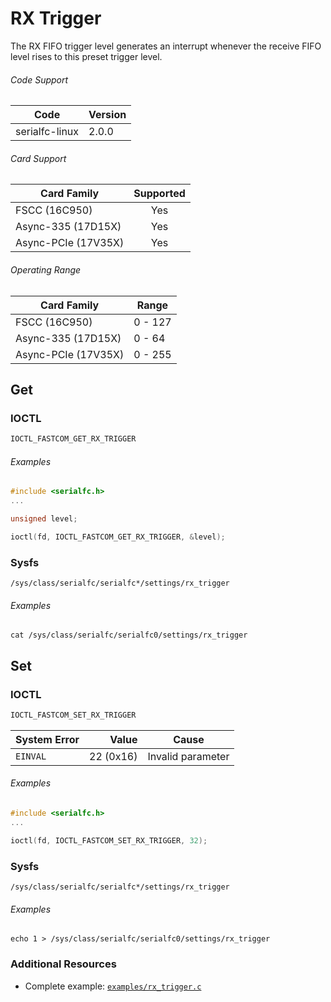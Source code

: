# RX Trigger

The RX FIFO trigger level generates an interrupt whenever the receive FIFO level rises to this preset trigger level.

###### Code Support
| Code | Version |
| ---- | ------- |
| serialfc-linux | 2.0.0 |

###### Card Support
| Card Family | Supported |
| ----------- |:-----:|
| FSCC (16C950) | Yes |
| Async-335 (17D15X) | Yes |
| Async-PCIe (17V35X) | Yes |

###### Operating Range
| Card Family | Range |
| ----------- | ----- |
| FSCC (16C950) | 0 - 127 |
| Async-335 (17D15X) | 0 - 64 |
| Async-PCIe (17V35X) | 0 - 255 |


## Get
### IOCTL
```c
IOCTL_FASTCOM_GET_RX_TRIGGER
```

###### Examples
```c
#include <serialfc.h>
...

unsigned level;

ioctl(fd, IOCTL_FASTCOM_GET_RX_TRIGGER, &level);
```

### Sysfs
```
/sys/class/serialfc/serialfc*/settings/rx_trigger
```

###### Examples
```
cat /sys/class/serialfc/serialfc0/settings/rx_trigger
```


## Set
### IOCTL
```c
IOCTL_FASTCOM_SET_RX_TRIGGER
```

| System Error | Value | Cause |
| ------------ | -----:| ----- |
| `EINVAL` | 22 (0x16) | Invalid parameter |

###### Examples
```c
#include <serialfc.h>
...

ioctl(fd, IOCTL_FASTCOM_SET_RX_TRIGGER, 32);
```

### Sysfs
```
/sys/class/serialfc/serialfc*/settings/rx_trigger
```

###### Examples
```
echo 1 > /sys/class/serialfc/serialfc0/settings/rx_trigger
```


### Additional Resources
- Complete example: [`examples/rx_trigger.c`](../examples/rx_trigger.c)
